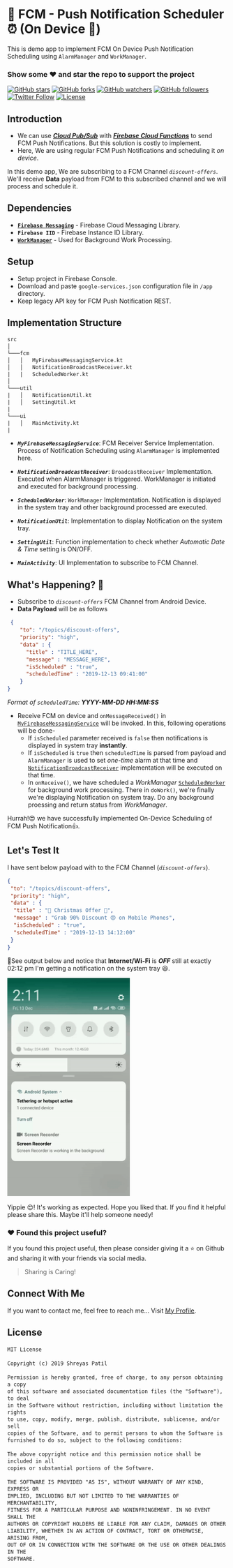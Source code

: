 # 🔔 FCM - Push Notification Scheduler⏰ (On Device 📱) 
This is demo app to implement FCM On Device Push Notification Scheduling using `AlarmManager` and `WorkManager`.

### Show some :heart: and star the repo to support the project

[![GitHub stars](https://img.shields.io/github/stars/PatilShreyas/FCM-OnDeviceNotificationScheduler.svg?style=social&label=Star)](https://github.com/PatilShreyas/FCM-OnDeviceNotificationScheduler) [![GitHub forks](https://img.shields.io/github/forks/PatilShreyas/FCM-OnDeviceNotificationScheduler.svg?style=social&label=Fork)](https://github.com/PatilShreyas/FCM-OnDeviceNotificationScheduler/fork) [![GitHub watchers](https://img.shields.io/github/watchers/PatilShreyas/FCM-OnDeviceNotificationScheduler.svg?style=social&label=Watch)](https://github.com/PatilShreyas/FCM-OnDeviceNotificationScheduler) [![GitHub followers](https://img.shields.io/github/followers/PatilShreyas.svg?style=social&label=Follow)](https://github.com/PatilShreyas)
[![Twitter Follow](https://img.shields.io/twitter/follow/imShreyasPatil.svg?style=social)](https://twitter.com/imShreyasPatil)
[![License](https://img.shields.io/badge/license-MIT-blue.svg)](LICENSE)

## Introduction
- We can use [***Cloud Pub/Sub***](https://firebase.google.com/docs/functions/schedule-functions) with [***Firebase Cloud Functions***](https://firebase.google.com/docs/functions) to send FCM Push Notifications. But this solution is costly to implement.
- Here, We are using regular FCM Push Notifications and scheduling it *on device*.

In this demo app, We are subscribing to a FCM Channel *`discount-offers`*. We'll receive **Data** payload from FCM to this subscribed channel and we will process and schedule it.

## Dependencies
- [**`Firebase Messaging`**](https://firebase.google.com/docs/cloud-messaging/android/client) - Firebase Cloud Messaging Library.
- **`Firebase IID`** - Firebase Instance ID Library.
- [**`WorkManager`**](https://developer.android.com/topic/libraries/architecture/workmanager) - Used for Background Work Processing.

## Setup
- Setup project in Firebase Console.
- Download and paste `google-services.json`  configuration file in `/app` directory.
- Keep legacy API key for FCM Push Notification REST.

## Implementation Structure

```
src
│
└───fcm
│   │   MyFirebaseMessagingService.kt
│   │   NotificationBroadcastReceiver.kt
|   |   ScheduledWorker.kt
│   
└───util
|   │   NotificationUtil.kt
|   │   SettingUtil.kt
|
└───ui
|   │   MainActivity.kt
|   
```

- ***`MyFirebaseMessagingService`***: FCM Receiver Service Implementation. Process of Notification Scheduling using `AlarmManager` is implemented here.
- ***`NotificationBroadcastReceiver`***: `BroadcastReceiver` Implementation. Executed when AlarmManager is triggered. WorkManager is initiated and executed for background processing.
- ***`ScheduledWorker`***: `WorkManager` Implementation. Notification is displayed in the system tray and other background processed are executed.

- ***`NotificationUtil`***: Implementation to display Notification on the system tray.
- ***`SettingUtil`***: Function implementation to check whether *Automatic Date & Time* setting is ON/OFF.

- ***`MainActivity`***: UI Implementation to subscribe to FCM Channel.

## What's Happening? 🤔
- Subscribe to *`discount-offers`* FCM Channel from Android Device.
- **Data Payload** will be as follows
```json
 { 
    "to": "/topics/discount-offers", 
    "priority": "high",
    "data" : {
      "title" : "TITLE_HERE",
      "message" : "MESSAGE_HERE",
      "isScheduled" : "true",
      "scheduledTime" : "2019-12-13 09:41:00"
    }
}
```
  *Format of `scheduledTime`: **YYYY-MM-DD HH:MM:SS***
- Receive FCM on device and `onMessageReceived()` in [`MyFirebaseMessagingService`](https://github.com/PatilShreyas/FCM-OnDeviceNotificationScheduler/blob/master/app/src/main/java/com/spdroid/schedulefcm/example/fcm/MyFirebaseMessagingService.kt) will be invoked. In this, following operations will be done-
  - If `isScheduled` parameter received is `false` then notifications is displayed in system tray **instantly**.
  - If `isScheduled` is `true` then `scheduledTime` is parsed from payload and `AlarmManager` is used to set *one-time* alarm at that time and [`NotificationBroadcastReceiver`](https://github.com/PatilShreyas/FCM-OnDeviceNotificationScheduler/blob/master/app/src/main/java/com/spdroid/schedulefcm/example/fcm/NotificationBroadcastReceiver.kt) implementation will be executed on that time.
  - In `onReceive()`, we have scheduled a *WorkManager* [`ScheduledWorker`](https://github.com/PatilShreyas/FCM-OnDeviceNotificationScheduler/blob/master/app/src/main/java/com/spdroid/schedulefcm/example/fcm/ScheduledWorker.kt) for background work processing. There in `doWork()`, we're finally we're displaying Notification on system tray. Do any background proessing and return status from *WorkManager*.
  
Hurrah!😍 we have successfully implemented On-Device Scheduling of FCM Push Notification👍.

## Let's Test It
I have sent below payload with to the FCM Channel (*`discount-offers`*).

```json
{ 
 "to": "/topics/discount-offers", 
 "priority": "high",
 "data" : {
  "title" : "🎅 Christmas Offer 🎄",
  "message" : "Grab 90% Discount 😍 on Mobile Phones",
  "isScheduled" : "true",
  "scheduledTime" : "2019-12-13 14:12:00"
 }
}
```

🚀See output below and notice that **Internet/Wi-Fi** is ***OFF*** still at exactly 02:12 pm I'm getting a notification on the system tray 😃.

<img src="output/Demo.gif" height="500"/>

Yippie 😍! It's working as expected. Hope you liked that. If you find it helpful please share this. Maybe it'll help someone needy!


### :heart: Found this project useful?
If you found this project useful, then please consider giving it a :star: on Github and sharing it with your friends via social media.
> Sharing is Caring!

## Connect With Me
If you want to contact me, feel free to reach me…
Visit [My Profile](https://patilshreyas.github.io).

## License
```
MIT License

Copyright (c) 2019 Shreyas Patil

Permission is hereby granted, free of charge, to any person obtaining a copy
of this software and associated documentation files (the "Software"), to deal
in the Software without restriction, including without limitation the rights
to use, copy, modify, merge, publish, distribute, sublicense, and/or sell
copies of the Software, and to permit persons to whom the Software is
furnished to do so, subject to the following conditions:

The above copyright notice and this permission notice shall be included in all
copies or substantial portions of the Software.

THE SOFTWARE IS PROVIDED "AS IS", WITHOUT WARRANTY OF ANY KIND, EXPRESS OR
IMPLIED, INCLUDING BUT NOT LIMITED TO THE WARRANTIES OF MERCHANTABILITY,
FITNESS FOR A PARTICULAR PURPOSE AND NONINFRINGEMENT. IN NO EVENT SHALL THE
AUTHORS OR COPYRIGHT HOLDERS BE LIABLE FOR ANY CLAIM, DAMAGES OR OTHER
LIABILITY, WHETHER IN AN ACTION OF CONTRACT, TORT OR OTHERWISE, ARISING FROM,
OUT OF OR IN CONNECTION WITH THE SOFTWARE OR THE USE OR OTHER DEALINGS IN THE
SOFTWARE.
```
